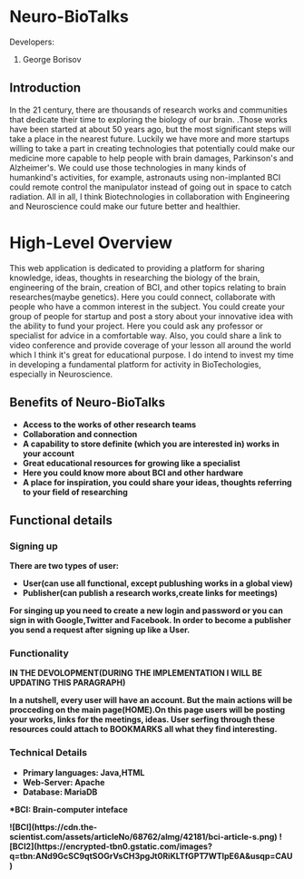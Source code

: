 # Neuro-BioTalks

 Developers:
1. George Borisov
<h2>Introduction</h2>
In the 21 century, there are thousands of research works and communities that dedicate their time to exploring the biology of our brain. 
.Those works have been started at about 50 years ago, but the most significant steps will take a place in the nearest future. Luckily we have more and more startups willing to take a part in creating technologies that potentially could make our medicine more capable to help people with brain damages, Parkinson's and Alzheimer's. We could use those technologies in many kinds of humankind's activities, for example, astronauts using non-implanted BCI could remote control the manipulator instead of going out in space to catch radiation. All in all, I think Biotechnologies in collaboration with Engineering and Neuroscience could make our future better and healthier.
<h1>High-Level Overview</h1>
This web application is dedicated to providing a platform for sharing knowledge, ideas, thoughts in researching the biology of the brain, engineering of the brain, creation of BCI, and other topics relating to brain researches(maybe genetics). Here you could connect, collaborate with people who have a common interest in the subject. You could create your group of people for startup and post a story about your innovative idea with the ability to fund your project. Here you could ask any professor or specialist for advice in a comfortable way. Also, you could share a link to video conference and provide coverage of your lesson all around the world which I think it's great for educational purpose. I do intend to invest my time in developing a fundamental platform for activity in BioTechologies, especially in Neuroscience.
<h2> Benefits of Neuro-BioTalks</h2>
<ul>
<li><b> Access to the works of other research teams</b></li>
<li><b>Collaboration and connection</b></li>
<li><b> A capability to store definite (which you are interested in) works in your account</b></li>
<li><b> Great educational resources for growing like a specialist</b></li>
<li><b> Here you could know more about BCI and other hardware<b></li>
<li><b>A place for inspiration, you could share your ideas, thoughts referring to your field of researching</li><b>
</ul> 
<h2> Functional details</h2>
<h3>Signing up</h3>
There are two types of user:
<ul>
<li><b>User(can use all functional, except publushing works in a global view)</b></li>
<li><b>Publisher(can publish a research works,create links for meetings)</b></li>
</ul>
For singing up you need to create a new login and password or you can sign in with Google,Twitter and Facebook.
In order to become a publisher you send a request after signing up like a User.
<h3>Functionality</h3>
<b>IN THE DEVOLOPMENT(DURING THE IMPLEMENTATION I WILL BE UPDATING THIS PARAGRAPH)</b>
<p>
In a nutshell, every user will have an account. But the main actions will be procceding on the main page(HOME).On this page 
users will be posting your works, links for the meetings, ideas. User serfing through these resources could attach to BOOKMARKS all what they find interesting.  
<h3>Technical Details</h3>
<ul>
<li><b>Primary languages: Java,HTML</b></li>
<li><b>Web-Server: Apache</b></li>
<li><b>Database: MariaDB</b></li>
</ul>



<p>*BCI: Brain-computer inteface</p>
![BCI](https://cdn.the-scientist.com/assets/articleNo/68762/aImg/42181/bci-article-s.png)
![BCI2](https://encrypted-tbn0.gstatic.com/images?q=tbn:ANd9GcSC9qtSOGrVsCH3pgJt0RiKLTfGPT7WTIpE6A&usqp=CAU)
